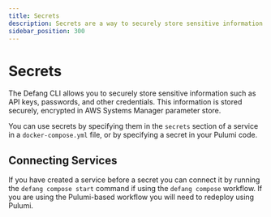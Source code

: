 ```yaml
---
title: Secrets
description: Secrets are a way to securely store sensitive information such as API keys, passwords, and other credentials.
sidebar_position: 300
---
```


# Secrets

The Defang CLI allows you to securely store sensitive information such as API keys, passwords, and other credentials. This information is stored securely, encrypted in AWS Systems Manager parameter store.

You can use secrets by specifying them in the `secrets` section of a service in a `docker-compose.yml` file, or by specifying a secret in your Pulumi code.

## Connecting Services

If you have created a service before a secret you can connect it by running the `defang compose start` command if using the `defang compose` workflow. If you are using the Pulumi-based workflow you will need to redeploy using Pulumi.